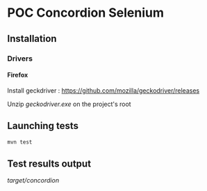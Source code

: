 # POC Concordion Selenium

## Installation

### Drivers

#### Firefox

Install geckdriver : 
https://github.com/mozilla/geckodriver/releases

Unzip _geckodriver.exe_ on the project's root

## Launching tests

```bash
mvn test
```

## Test results output

_target/concordion_